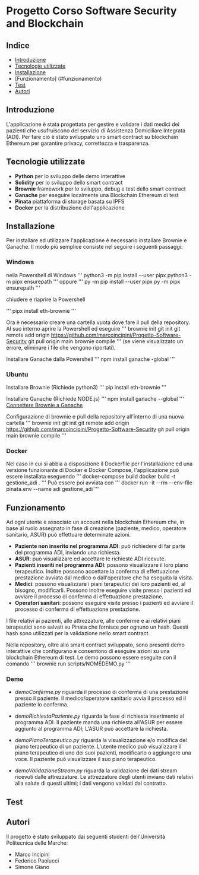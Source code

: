 # Progetto Corso Software Security and Blockchain

## Indice
- [Introduzione](#Introduzione)
- [Tecnologie utilizzate](#tecnologie-utilizzate)
- [Installazione](#installazione)
- [Funzionamento] (#funzionamento)
- [Test](#test)
- [Autori](#autori)

## Introduzione
L'applicazione è stata progettata per gestire e validare i dati medici dei pazienti che usufruiscono del servizio di Assistenza Domiciliare Integrata (ADI).
Per fare ciò è stato sviluppato uno smart contract su blockchain Ethereum per garantire privacy, correttezza e trasparenza.

## Tecnologie utilizzate
* **Python** per lo sviluppo delle demo interattive
* **Solidity** per lo sviluppo dello smart contract
* **Brownie** framework per lo sviluppo, debug e test dello smart contract
* **Ganache** per eseguire localmente una Blockchain Ethereum di test
* **Pinata** piattaforma di storage basata su IPFS
* **Docker** per la distribuzione dell'applicazione

## Installazione
Per installare ed utilizzare l'applicazione è necessario installare Brownie e Ganache. Il modo più semplice consiste nel seguire i seguenti passaggi:
### Windows
nella Powershell di Windows
'''
python3 -m pip install --user pipx 
python3 -m pipx ensurepath 
'''
oppure
'''
py -m pip install --user pipx 
py -m pipx ensurepath 
'''

chiudere e riaprire la Powershell

'''
pipx install eth-brownie
'''

Ora è necessario creare una cartella vuota dove fare il pull della repository.
Al suo interno aprire la Powershell ed eseguire
'''
brownie init 
git init 
git remote add origin https://github.com/marcoincipini/Progetto-Software-Security 
git pull origin main
brownie compile
'''
(se viene visualizzato un errore, eliminare i file che vengono riportati).

Installare Ganache dalla Powershell
'''
npm install ganache -global
'''
### Ubuntu
Installare Brownie (Richiede python3)
'''
pip install eth-brownie 
'''

Installare Ganache (Richiede NODE.js)
'''
npm install ganache --global 
'''
[Connettere Brownie a Ganache](https://eth-brownie.readthedocs.io/en/stable/network-management.html)

Configurazione di brownie e pull della repository all'interno di una nuova cartella
'''
brownie init 
git init 
git remote add origin https://github.com/marcoincipini/Progetto-Software-Security 
git pull origin main
brownie compile 
'''
### Docker
Nel caso in cui si abbia a disposizione il Dockerfile per l'installazione ed una versione funzionante di Docker e Docker Compose, l'applicazione può essere installata eseguendo
'''
docker-compose build
docker build -t gestione_adi .
'''
Può essere poi avviata con
'''
docker run -it --rm --env-file pinata.env --name adi gestione_adi
'''

## Funzionamento
Ad ogni utente è associato un account nella blockchain Ethereum che, in base al ruolo assegnato in fase di creazione (paziente, medico, operatore sanitario, ASUR) può effettuare determinate azioni.
* **Paziente non inserito nel programma ADI**: può richiedere di far parte del programma ADI, inviando una richiesta.
* **ASUR**: può visualizzare ed accettare le richieste ADI ricevute.
* **Pazienti inseriti nel programma ADI**: possono visualizzare il loro piano terapeutico. Inoltre possono accettare la conferma di effettuazione prestazione avviata dal medico o dall'operatore che ha eseguito la visita.
* **Medici**: possono visualizzare i piani terapeutici dei loro pazienti ed, al bisogno, modificarli. Possono inoltre eseguire visite presso i pazienti ed avviare il processo di conferma di effettuazione prestazione.
* **Operatori sanitari**: possono eseguire visite presso i pazienti ed avviare il processo di conferma di effettuazione prestazione.

I file relativi ai pazienti, alle attrezzature, alle conferme e ai relativi piani terapeutici sono salvati su Pinata che fornisce per ognuno un hash. Questi hash sono utilizzati per la validazione nello smart contract. 

Nella repository, oltre allo smart contract sviluppato, sono presenti demo interattive che configurano e consentono di eseguire azioni su una blockchain Ethereum di test.
Le demo possono essere eseguite con il comando
'''
brownie run scripts/NOMEDEMO.py
'''

### Demo
* *demoConferme.py* riguarda il processo di conferma di una prestazione presso il paziente. 
Il medico/operatore sanitario avvia il processo ed il paziente lo conferma.

* *demoRichiestaPaziente.py* riguarda la fase di richiesta inserimento al programma ADI. 
Il paziente manda una richiesta all'ASUR per essere aggiunto al programma ADI; L'ASUR può accettare la richiesta.

* *demoPianoTerapeutico.py* riguarda la visualizzazione e/o modifica del piano terapeutico di un paziente.
L'utente medico può visualizzare il piano terapeutico di uno dei suoi pazienti, modificarlo o aggiungere una voce. Il paziente può visualizzare il suo piano terapeutico.

* *demoValidazioneStream.py* riguarda la validazione dei dati stream ricevuti dalle attrezzature.
Le attrezzature degli utenti inviano dati relativi alla salute di questi ultimi; i dati vengono validati dal contratto.

## Test

## Autori
Il progetto è stato sviluppato dai seguenti studenti dell'Università Politecnica delle Marche:
* Marco Incipini
* Federico Paolucci
* Simone Giano
